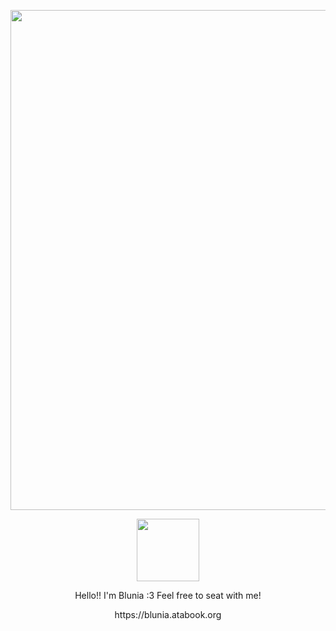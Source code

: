 <p align="center">
 <img width="800" src="https://files.catbox.moe/oljwfm.png">
</p>



 <p align="center">
 <img width="100" src="https://files.catbox.moe/cfecq9.png">
 </p>

 <p align="center">
Hello!! I'm Blunia :3 Feel free to seat with me!
</p>

 <p align="center">
 https://blunia.atabook.org
 </p>
